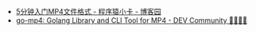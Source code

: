 - [5分钟入门MP4文件格式 - 程序猿小卡 - 博客园](https://www.cnblogs.com/chyingp/p/mp4-file-format.html)
- [go-mp4: Golang Library and CLI Tool for MP4 - DEV Community 👩‍💻👨‍💻](https://dev.to/sunfishshogi/go-mp4-golang-library-and-cli-tool-for-mp4-52o1)   